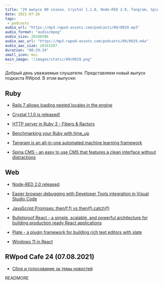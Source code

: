 ```yaml
---
title: "29 выпуск 09 сезона. Crystal 1.1.0, Node-RED 2.0, Tangram, Spina CMS, Bulletproof React, Plate и прочее"
date: 2021-07-26
tags:
 - podcasts
audio_url: "https://mp3.rwpod-assets.com/podcasts/09/0929.mp3"
audio_format: "audio/mpeg"
audio_size: 28346506
audio_aac_url: "https://mp3.rwpod-assets.com/podcasts/09/0929.m4a"
audio_aac_size: 28163107
duration: "00:29:24"
small_icon: mic
main_image: "/images/static/09/0929.png"
---
```


Добрый день уважаемые слушатели. Представляем новый выпуск подкаста RWpod. В этом выпуске:

## Ruby

 - [Rails 7 allows loading nested locales in the engine](https://blog.saeloun.com/2021/07/20/rails-7-allows-nested-locales)
 - [Crystal 1.1.0 is released!](https://crystal-lang.org/2021/07/16/1.1.0-released.html)
 - [HTTP server in Ruby 3 - Fibers & Ractors](https://www.dmitry-ishkov.com/2021/07/http-server-in-ruby-3-fibers-ractors.html)


 - [Benchmarking your Ruby with time_up](https://blog.testdouble.com/posts/2021-07-19-benchmarking-your-ruby-with-time_up/)
 - [Tangram is an all-in-one automated machine learning framework](https://www.tangram.dev/)
 - [Spina CMS - an easy to use CMS that features a clean interface without distractions](https://spinacms.com/)

## Web

 - [Node-RED 2.0 released](https://nodered.org/blog/2021/07/20/version-2-0-released)
 - [Easier browser debugging with Developer Tools integration in Visual Studio Code](https://blogs.windows.com/msedgedev/2021/07/16/easier-debugging-developer-tools-in-visual-studio-code/)
 - [JavaScript Promises: then(f,f) vs then(f).catch(f)](https://dmitripavlutin.com/javascript-promises-then-vs-then-catch/)


 - [Bulletproof React - a simple, scalable, and powerful architecture for building production ready React applications](https://github.com/alan2207/bulletproof-react)
 - [Plate - a plugin framework for building rich text editors with slate](https://plate.udecode.io/)
 - [Windows 11 in React](https://win11.blueedge.me/)

## RWpod Cafe 24 (07.08.2021)

 - [Сбор и голосование за темы новостей](https://github.com/rwpod/cafe-discussions/discussions/9)


READMORE

